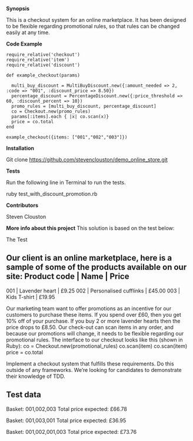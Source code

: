 
**Synopsis**

This is a checkout system for an online marketplace. It has been designed to be flexible regarding promotional rules, so that rules can be changed easily at any time.


**Code Example**

```
require_relative('checkout')
require_relative('item')
require_relative('discount')

def example_checkout(params)

  multi_buy_discount = MultiBuyDiscount.new({:amount_needed => 2, :code => "001", :discount_price => 8.50})
  percentage_discount = PercentageDiscount.new({:price_threshold => 60, :discount_percent => 10})
  promo_rules = [multi_buy_discount, percentage_discount]
  co = Checkout.new(promo_rules)
  params[:items].each { |x| co.scan(x)}
  price = co.total
end

example_checkout({items: ["001","002","003"]})
```

**Installation**

Git clone https://github.com/stevenclouston/demo_online_store.git

**Tests**

Run the following line in Terminal to run the tests.

ruby test_with_discount_promotion.rb

**Contributors**

Steven Clouston

**More info about this project**
This solution is based on the test below:

The Test

Our client is an online marketplace, here is a sample of some of the products available on our site:
Product code  | Name                   | Price
----------------------------------------------------------
001           | Lavender heart         | £9.25
002           | Personalised cufflinks | £45.00
003           | Kids T-shirt           | £19.95


Our marketing team want to offer promotions as an incentive for our customers to purchase these items.
If you spend over £60, then you get 10% off of your purchase. If you buy 2 or more lavender hearts then the price drops to £8.50.
Our check-out can scan items in any order, and because our promotions will change, it needs to be flexible regarding our promotional rules.
The interface to our checkout looks like this (shown in Ruby):
co = Checkout.new(promotional_rules)
co.scan(item)
co.scan(item)
price = co.total


Implement a checkout system that fulfills these requirements. Do this outside of any frameworks. We’re looking for candidates to demonstrate their knowledge of TDD.

Test data
---------
Basket: 001,002,003
Total price expected: £66.78

Basket: 001,003,001
Total price expected: £36.95

Basket: 001,002,001,003
Total price expected: £73.76
